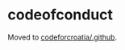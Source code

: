 codeofconduct
=============

Moved to [codeforcroatia/.github](https://github.com/codeforcroatia/.github).


